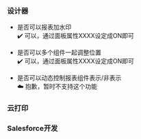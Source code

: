 ### 设计器
- 是否可以报表加水印
<br/>:heavy_check_mark: 可以，通过面板属性XXXX设定成ON即可


- 是否可以多个组件一起调整位置
<br/>:heavy_check_mark: 可以，通过面板属性XXXX设定成ON即可


- 是否可以动态控制报表组件表示/非表示
<br/>:cloud: 抱歉，暂时不支持这个功能

### 云打印

### Salesforce开发